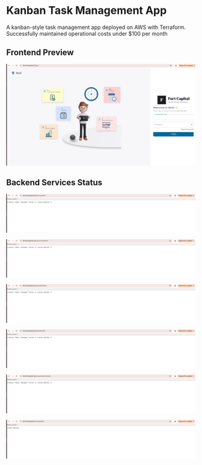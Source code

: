 # Kanban Task Management App

A kanban-style task management app deployed on AWS with Terraform. 
Successfully maintained operational costs under $100 per month

## Frontend Preview

![Frontend Preview](images/frontend.png)
 
## Backend Services Status

![Cron-ms Service](images/cron-ms.png)

![Users-ms Service](images/users-ms.png)

![Master-ms Service](images/master-ms.png)

![Tasks-ms Service](images/tasks-ms.png)

![Organization-ms Service](images/org-ms.png)

![License-ms Service](images/license-ms.png)